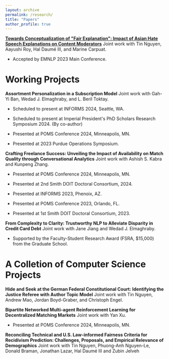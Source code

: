 ```yaml
---
layout: archive
permalink: /research/
title: "Papers"
author_profile: true
---
```


[**Towards Conceptualization of "Fair Explanation": Impact of Asian Hate Speech Explanations on Content Moderators**](https://aclanthology.org/2023.emnlp-main.602) Joint work with Tin Nguyen, Aayushi Roy, Hal Daumé III, and Marine Carpuat.

* Accepted by EMNLP 2023 Main Conference.

# Working Projects
**Assortment Personalization in a Subscription Model** Joint work with Gah-Yi Ban, Wedad J. Elmaghraby, and L. Beril Toktay.

 * Scheduled to present at INFORMS 2024, Seattle, WA.

 * Scheduled to present at Imperial President's PhD Scholars Research Symposium 2024. (By co-author)

 * Presented at POMS Conference 2024, Minneapolis, MN.

 * Presented at 2023 Purdue Operations Symposium. 

**Crafting Freelance Success: Unveiling the Impact of Availability on Match Quality through Conversational Analytics** Joint work with Ashish S. Kabra and Kunpeng Zhang.

 * Presented at POMS Conference 2024, Minneapolis, MN.

 * Presented at 2nd Smith DOIT Doctoral Consortium, 2024.

 * Presented at INFORMS 2023, Phenoix, AZ.

 * Presented at POMS Conference 2023, Orlando, FL. 

 * Presented at 1st Smith DOIT Doctoral Consortium, 2023.

**From Complexity to Clarity: Trustworthy NLP to Alleviate Disparity in Credit Card Debt** Joint work with Jane Jiang and Wedad J. Elmaghraby.

 * Supported by the Faculty-Student Research Award (FSRA, $15,000) from the Graduate School.

# A Colletion of Computer Science Projects

**Hide and Seek at the German Federal Constitutional Court: Identifying the Justice Referee with Author Topic Model** Joint work with Tin Nguyen, Andrew Mao, Jordan Boyd-Graber, and Christoph Engel.

**Bipartite Networked Multi-agent Reinforcement Learning for Decentralized Matching Markets** Joint work with Yan Xu.

 * Presented at POMS Conference 2024, Minneapolis, MN.

**Reconciling Technical and U.S. Law-informed Fairness Criteria for Recidivism Prediction: Challenges, Proposals, and Empirical Relevance of Demographics** Joint work with Tin Nguyen, Phuong-Anh Nguyen-Le, Donald Braman, Jonathan Lazar, Hal Daumé III and Zubin Jelveh



